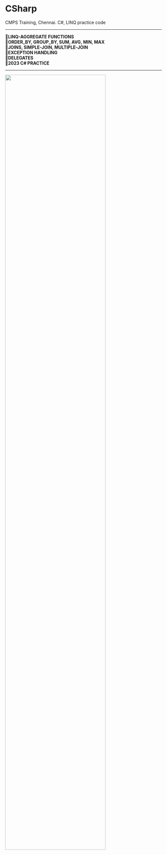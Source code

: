 # CSharp
CMPS Training, Chennai. C#, LINQ practice code
<br>
<hr>
<b>🔴LINQ-AGGREGATE FUNCTIONS</b><br>
<b>🔴ORDER_BY, GROUP_BY, SUM, AVG, MIN, MAX</b><br>
<b>🔴JOINS, SIMPLE-JOIN, MULTIPLE-JOIN</b><br>
<b>🔴EXCEPTION HANDLING</b><br>
<b>🔴DELEGATES</b><br>
<b>🔴2023 C# PRACTICE</b><br>
<hr>
<img src="https://github.com/Dhanush9952/CSharp/assets/87420521/52d5f75e-577b-4484-8718-ed463e8fabe4" align="center" height="80%" width="80%"/>




